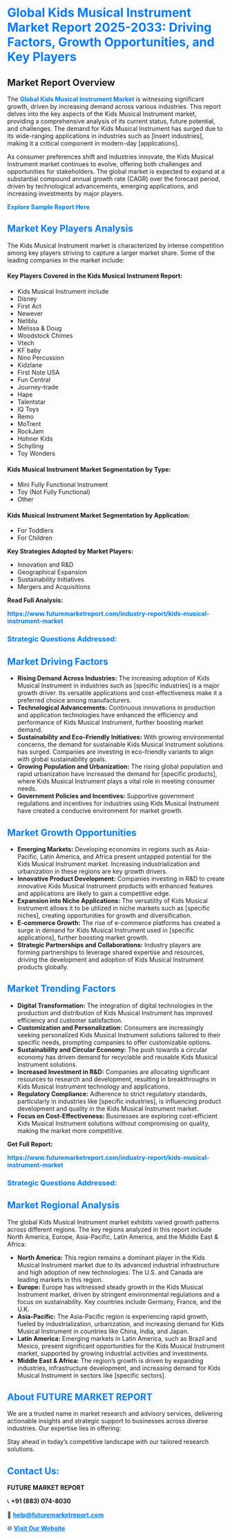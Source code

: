 <h1 style="color: #007BFF;">Global Kids Musical Instrument Market Report 2025-2033: Driving Factors, Growth Opportunities, and Key Players</h1>

<section id="overview">
<h2>Market Report Overview</h2>
<p>The <a href="https://www.futuremarketreport.com/industry-report/kids-musical-instrument-market" style="color: #007BFF; text-decoration: none;"><strong>Global Kids Musical Instrument Market</strong></a> is witnessing significant growth, driven by increasing demand across various industries. This report delves into the key aspects of the Kids Musical Instrument market, providing a comprehensive analysis of its current status, future potential, and challenges. The demand for Kids Musical Instrument has surged due to its wide-ranging applications in industries such as [insert industries], making it a critical component in modern-day [applications].</p>
<p>As consumer preferences shift and industries innovate, the Kids Musical Instrument market continues to evolve, offering both challenges and opportunities for stakeholders. The global market is expected to expand at a substantial compound annual growth rate (CAGR) over the forecast period, driven by technological advancements, emerging applications, and increasing investments by major players.</p>
</section>

<section id="overview">
<p><a href="https://www.futuremarketreport.com/request-sample/reportId=100062" style="color: #007BFF; text-decoration: none;"><strong>Explore Sample Report Here</strong></a></p>
</section>

<section id="key-players">
<h2 style="color: #007BFF;">Market Key Players Analysis</h2>
<p>The Kids Musical Instrument market is characterized by intense competition among key players striving to capture a larger market share. Some of the leading companies in the market include:</p>
<h4>Key Players Covered in the Kids Musical Instrument Report:</h4>
<ul><li>Kids Musical Instrument include</li><li>Disney</li><li>First Act</li><li>Newever</li><li>Neliblu</li><li>Melissa &amp; Doug</li><li>Woodstock Chimes</li><li>Vtech</li><li>KF baby</li><li>Nino Percussion</li><li>Kidzlane</li><li>First Note USA</li><li>Fun Central</li><li>Journey-trade</li><li>Hape</li><li>Talentstar</li><li>IQ Toys</li><li>Remo</li><li>MoTrent</li><li>RockJam</li><li>Hohner Kids</li><li>Schylling</li><li>Toy Wonders</li></ul>
<h4>Kids Musical Instrument Market Segmentation by Type:</h4>
<ul><li>Mini Fully Functional Instrument</li><li>Toy (Not Fully Functional)</li><li>Other</li></ul>

<h4>Kids Musical Instrument Market Segmentation by Application:</h4>
<ul><li>For Toddlers</li><li>For Children</li></ul>
<p><strong>Key Strategies Adopted by Market Players:</strong></p>
<ul>
<li>Innovation and R&D</li>
<li>Geographical Expansion</li>
<li>Sustainability Initiatives</li>
<li>Mergers and Acquisitions</li>
</ul>
</section>

<section>
<p><strong>Read Full Analysis: </strong></p><a href="https://www.futuremarketreport.com/industry-report/kids-musical-instrument-market" style="color: #007BFF; text-decoration: none;"><strong>https://www.futuremarketreport.com/industry-report/kids-musical-instrument-market</strong></a>
<h3 style="color: #007BFF;">Strategic Questions Addressed:</h3>
</section>

<section id="driving-factors">
<h2 style="color: #007BFF;">Market Driving Factors</h2>
<ul>
<li><strong>Rising Demand Across Industries:</strong> The increasing adoption of Kids Musical Instrument in industries such as [specific industries] is a major growth driver. Its versatile applications and cost-effectiveness make it a preferred choice among manufacturers.</li>
<li><strong>Technological Advancements:</strong> Continuous innovations in production and application technologies have enhanced the efficiency and performance of Kids Musical Instrument, further boosting market demand.</li>
<li><strong>Sustainability and Eco-Friendly Initiatives:</strong> With growing environmental concerns, the demand for sustainable Kids Musical Instrument solutions has surged. Companies are investing in eco-friendly variants to align with global sustainability goals.</li>
<li><strong>Growing Population and Urbanization:</strong> The rising global population and rapid urbanization have increased the demand for [specific products], where Kids Musical Instrument plays a vital role in meeting consumer needs.</li>
<li><strong>Government Policies and Incentives:</strong> Supportive government regulations and incentives for industries using Kids Musical Instrument have created a conducive environment for market growth.</li>
</ul>
</section>

<section id="growth-opportunities">
<h2 style="color: #007BFF;">Market Growth Opportunities</h2>
<ul>
<li><strong>Emerging Markets:</strong> Developing economies in regions such as Asia-Pacific, Latin America, and Africa present untapped potential for the Kids Musical Instrument market. Increasing industrialization and urbanization in these regions are key growth drivers.</li>
<li><strong>Innovative Product Development:</strong> Companies investing in R&D to create innovative Kids Musical Instrument products with enhanced features and applications are likely to gain a competitive edge.</li>
<li><strong>Expansion into Niche Applications:</strong> The versatility of Kids Musical Instrument allows it to be utilized in niche markets such as [specific niches], creating opportunities for growth and diversification.</li>
<li><strong>E-commerce Growth:</strong> The rise of e-commerce platforms has created a surge in demand for Kids Musical Instrument used in [specific applications], further boosting market growth.</li>
<li><strong>Strategic Partnerships and Collaborations:</strong> Industry players are forming partnerships to leverage shared expertise and resources, driving the development and adoption of Kids Musical Instrument products globally.</li>
</ul>
</section>

<section id="trending-factors">
<h2 style="color: #007BFF;">Market Trending Factors</h2>
<ul>
<li><strong>Digital Transformation:</strong> The integration of digital technologies in the production and distribution of Kids Musical Instrument has improved efficiency and customer satisfaction.</li>
<li><strong>Customization and Personalization:</strong> Consumers are increasingly seeking personalized Kids Musical Instrument solutions tailored to their specific needs, prompting companies to offer customizable options.</li>
<li><strong>Sustainability and Circular Economy:</strong> The push towards a circular economy has driven demand for recyclable and reusable Kids Musical Instrument solutions.</li>
<li><strong>Increased Investment in R&D:</strong> Companies are allocating significant resources to research and development, resulting in breakthroughs in Kids Musical Instrument technology and applications.</li>
<li><strong>Regulatory Compliance:</strong> Adherence to strict regulatory standards, particularly in industries like [specific industries], is influencing product development and quality in the Kids Musical Instrument market.</li>
<li><strong>Focus on Cost-Effectiveness:</strong> Businesses are exploring cost-efficient Kids Musical Instrument solutions without compromising on quality, making the market more competitive.</li>
</ul>
</section>

<section>
<p><strong>Get Full Report: </strong></p><a href="https://www.futuremarketreport.com/industry-report/kids-musical-instrument-market" style="color: #007BFF; text-decoration: none;"><strong>https://www.futuremarketreport.com/industry-report/kids-musical-instrument-market</strong></a>
<h3 style="color: #007BFF;">Strategic Questions Addressed:</h3>
</section>


<section id="regional-analysis">
<h2 style="color: #007BFF;">Market Regional Analysis</h2>
<p>The global Kids Musical Instrument market exhibits varied growth patterns across different regions. The key regions analyzed in this report include North America, Europe, Asia-Pacific, Latin America, and the Middle East & Africa:</p>
<ul>
<li><strong>North America:</strong> This region remains a dominant player in the Kids Musical Instrument market due to its advanced industrial infrastructure and high adoption of new technologies. The U.S. and Canada are leading markets in this region.</li>
<li><strong>Europe:</strong> Europe has witnessed steady growth in the Kids Musical Instrument market, driven by stringent environmental regulations and a focus on sustainability. Key countries include Germany, France, and the U.K.</li>
<li><strong>Asia-Pacific:</strong> The Asia-Pacific region is experiencing rapid growth, fueled by industrialization, urbanization, and increasing demand for Kids Musical Instrument in countries like China, India, and Japan.</li>
<li><strong>Latin America:</strong> Emerging markets in Latin America, such as Brazil and Mexico, present significant opportunities for the Kids Musical Instrument market, supported by growing industrial activities and investments.</li>
<li><strong>Middle East & Africa:</strong> The region’s growth is driven by expanding industries, infrastructure development, and increasing demand for Kids Musical Instrument in sectors like [specific sectors].</li>
</ul>
</section>

<footer>
<h2 style="color: #007BFF;">About FUTURE MARKET REPORT</h2>
<p>We are a trusted name in market research and advisory services, delivering actionable insights and strategic support to businesses across diverse industries. Our expertise lies in offering:</p>

<p>Stay ahead in today’s competitive landscape with our tailored research solutions.</p>

<h2 style="color: #007BFF;">Contact Us:</h2>
<p><strong>FUTURE MARKET REPORT</strong></p>
<p>📞 <strong>+91 (883) 074-8030</strong></p>
<p>📧 <strong><a href="mailto:help@futuremarketreport.com" style="color: #007BFF;">help@futuremarketreport.com</a></strong></p>
<p>🌐 <strong><a href="https://www.futuremarketreport.com/" style="color: #007BFF;">Visit Our Website</a></strong></p>
</footer>